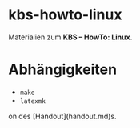 # kbs-howto-linux

Materialien zum **KBS – HowTo: Linux**.

# Abhängigkeiten

- `make`
- `latexmk`
<!--
- `pandoc`
# Bauen

Mittels `make` werden die PDFs für Folien und Handout gebaut.

Es gibt auch eine Online-Versi-->on des [Handout](handout.md)s.
